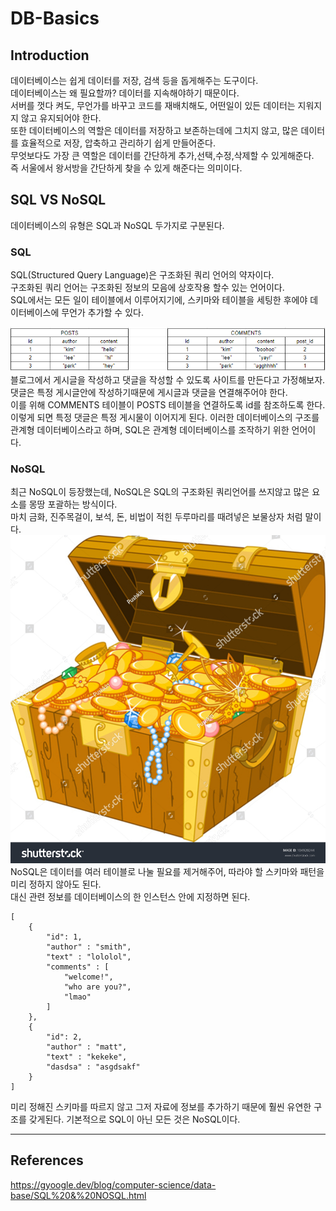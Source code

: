 # DB-Basics

## Introduction
데이터베이스는 쉽게 데이터를 저장, 검색 등을 돕게해주는 도구이다.  
데이터베이스는 왜 필요할까? 데이터를 지속해야하기 때문이다.  
서버를 껏다 켜도, 무언가를 바꾸고 코드를 재배치해도, 어떤일이 있든 데이터는 지워지지 않고 유지되어야 한다.  
또한 데이터베이스의 역할은 데이터를 저장하고 보존하는데에 그치지 않고, 많은 데이터를 효율적으로 저장, 압축하고 관리하기 쉽게 만들어준다.  
무엇보다도 가장 큰 역할은 데이터를 간단하게 추가,선택,수정,삭제할 수 있게해준다.  
즉 서울에서 왕서방을 간단하게 찾을 수 있게 해준다는 의미이다.

## SQL VS NoSQL
데이터베이스의 유형은 SQL과 NoSQL 두가지로 구분된다.  

### SQL
SQL(Structured Query Language)은 구조화된 쿼리 언어의 약자이다.  
구조화된 쿼리 언어는 구조화된 정보의 모음에 상호작용 할수 있는 언어이다.  
SQL에서는 모든 일이 테이블에서 이루어지기에, 스키마와 테이블을 세팅한 후에야 데이터베이스에 무언가 추가할 수 있다.  

![sql](../Assets/sql.png)
블로그에서 게시글을 작성하고 댓글을 작성할 수 있도록 사이트를 만든다고 가정해보자.  
댓글은 특정 게시글안에 작성하기때문에 게시글과 댓글을 연결해주어야 한다.  
이를 위해 COMMENTS 테이블이 POSTS 테이블을 연결하도록 id를 참조하도록 한다.  
이렇게 되면 특정 댓글은 특정 게시물이 이어지게 된다.
이러한 데이터베이스의 구조를 관계형 데이터베이스라고 하며, SQL은 관계형 데이터베이스를 조작하기 위한 언어이다.

### NoSQL
최근 NoSQL이 등장했는데, NoSQL은 SQL의 구조화된 쿼리언어를 쓰지않고 많은 요소를 몽땅 포괄하는 방식이다.  
마치 금화, 진주목걸이, 보석, 돈, 비법이 적힌 두루마리를 때려넣은 보물상자 처럼 말이다.
![treasure_box](../Assets/treasure_box.jpg)
NoSQL은 데이터를 여러 테이블로 나눌 필요를 제거해주어, 따라야 할 스키마와 패턴을 미리 정하지 않아도 된다.  
대신 관련 정보를 데이터베이스의 한 인스턴스 안에 지정하면 된다.  
```
[
    {
        "id": 1,
        "author" : "smith",
        "text" : "lololol",
        "comments" : [
            "welcome!",
            "who are you?",
            "lmao"
        ]
    },
    {
        "id": 2,
        "author" : "matt",
        "text" : "kekeke",
        "dasdsa" : "asgdsakf"
    }
]
```
미리 정해진 스키마를 따르지 않고 그저 자료에 정보를 추가하기 때문에 훨씬 유연한 구조를 갖게된다.
기본적으로 SQL이 아닌 모든 것은 NoSQL이다.  



***
## References
https://gyoogle.dev/blog/computer-science/data-base/SQL%20&%20NOSQL.html